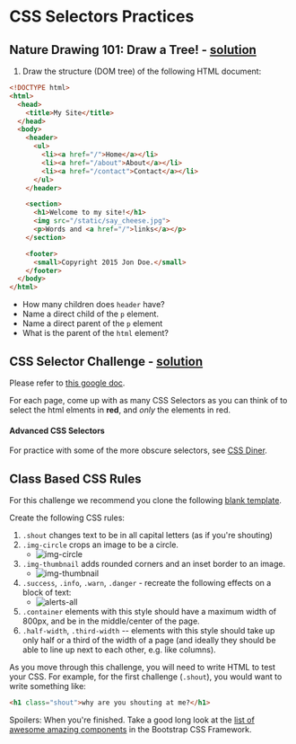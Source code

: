 # CSS Selectors Practices

## Nature Drawing 101: Draw a Tree! - [solution](solution.md)
1. Draw the structure (DOM tree) of the following HTML document:

``` html
<!DOCTYPE html>
<html>
  <head>
    <title>My Site</title>
  </head>
  <body>
    <header>
      <ul>
        <li><a href="/">Home</a></li>
        <li><a href="/about">About</a></li>
        <li><a href="/contact">Contact</a></li>
      </ul>
    </header>

    <section>  
      <h1>Welcome to my site!</h1>
      <img src="/static/say_cheese.jpg">
      <p>Words and <a href="/">links</a></p>
    </section>

    <footer>
      <small>Copyright 2015 Jon Doe.</small>
    </footer>
  </body>
</html>
```

* How many children does `header` have?
* Name a direct child of the `p` element.
* Name a direct parent of the `p` element
* What is the parent of the `html` element?

## CSS Selector Challenge - [solution](solution.md)
Please refer to [this google doc](https://docs.google.com/document/d/1sKbuZaSio1o65iRdkNpB03pwJfJj98GPHUJQsoKJmE4/edit?usp=sharing).

For each page, come up with as many CSS Selectors as you can think of to select the html elments in **red**, and *only* the elements in red.

#### Advanced CSS Selectors
For practice with some of the more obscure selectors, see [CSS Diner](https://flukeout.github.io/).

## Class Based CSS Rules
For this challenge we recommend you clone the following [blank template](https://github.com/SF-WDI-LABS/blank_template).

Create the following CSS rules:

1. `.shout` changes text to be in all capital letters (as if you're shouting)
1. `.img-circle` crops an image to be a circle.
    - ![img-circle](https://cloud.githubusercontent.com/assets/1489337/22270271/a8c466fa-e243-11e6-8457-72460378a30e.png)
1. `.img-thumbnail` adds rounded corners and an inset border to an image.
    - ![img-thumbnail](https://cloud.githubusercontent.com/assets/1489337/22270292/b57544c8-e243-11e6-95c6-bf486eb5f731.png)
1. `.success`, `.info`, `.warn`, `.danger` - recreate the following effects on a block of text:
    - ![alerts-all](https://cloud.githubusercontent.com/assets/1489337/22269495/6c044f80-e240-11e6-9de6-226b4beb9e45.png)
1. `.container` elements with this style should have a maximum width of 800px, and be in the middle/center of the page.
1. `.half-width`, `.third-width` -- elements with this style should take up only half or a third of the width of a page (and ideally they should be able to line up next to each other, e.g. like columns).

As you move through this challenge, you will need to write HTML to test your CSS. For example, for the first challenge (`.shout`), you would want to write something like:

```html
<h1 class="shout">why are you shouting at me?</h1>
```

Spoilers: When you're finished. Take a good long look at the [list of awesome amazing components](http://getbootstrap.com/components/#alerts) in the Bootstrap CSS Framework.
